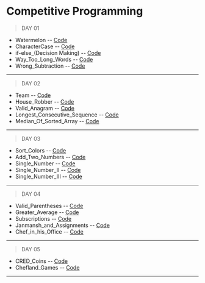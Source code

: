 # Competitive Programming

>DAY 01
-  Watermelon -- [Code](https://github.com/Subha822-hub/DP/blob/main/CodeForces/Watermelon.py)
-  CharacterCase -- [Code](https://github.com/Subha822-hub/DP/blob/main/CodingNinjas/Find_Character_Case.py)
-  if-else_(Decision Making) -- [Code](https://github.com/Subha822-hub/DP/blob/main/CodingNinjas/if-else_(Decision%20Making).py)
-  Way_Too_Long_Words -- [Code](hhttps://github.com/Subha822-hub/DP/blob/main/CodeForces/Way_Too_Long_Words.py)
-  Wrong_Subtraction -- [Code](https://github.com/Subha822-hub/DP/blob/main/CodeForces/Wrong_Subtraction.py)

- - - -
>DAY 02
-  Team -- [Code](https://github.com/Subha822-hub/DP/blob/main/CodeForces/Team.py)
-  House_Robber -- [Code](https://github.com/Subha822-hub/DP/blob/main/LeetCode/House_Robber.py)
-  Valid_Anagram -- [Code](https://github.com/Subha822-hub/DP/blob/main/LeetCode/Valid_Anagram.py)
-  Longest_Consecutive_Sequence -- [Code](https://github.com/Subha822-hub/DP/blob/main/LeetCode/Longest_Consecutive_Sequence.py)
-  Median_Of_Sorted_Array -- [Code](https://github.com/Subha822-hub/DP/blob/main/LeetCode/Median_Of_Two_Sorted_Array.py)

- - - -
>DAY 03

-  Sort_Colors -- [Code](https://github.com/Subha822-hub/DP/blob/main/LeetCode/Sort_Colors.py)
-  Add_Two_Numbers -- [Code](https://github.com/Subha822-hub/DP/blob/main/LeetCode/Add_Two_Numbers.py)
-  Single_Number -- [Code](https://github.com/Subha822-hub/DP/blob/main/LeetCode/Single_Number.py)
-  Single_Number_II -- [Code](https://github.com/Subha822-hub/DP/blob/main/LeetCode/Single_Number_II.py)
-  Single_Number_III -- [Code](https://github.com/Subha822-hub/DP/blob/main/LeetCode/Single_Number_III.py)

- - - -
>DAY 04

-  Valid_Parentheses -- [Code](https://github.com/Subha822-hub/DP/blob/main/LeetCode/Valid_Parentheses.py)
-  Greater_Average -- [Code](https://github.com/Subha822-hub/DP/blob/main/CodeChef/Greater_Average.py)
-  Subscriptions -- [Code](https://github.com/Subha822-hub/DP/blob/main/CodeChef/Subscriptions.py)
-  Janmansh_and_Assignments -- [Code](https://github.com/Subha822-hub/DP/blob/main/CodeChef/Janmansh_and_Assignments.py)
-  Chef_in_his_Office -- [Code](https://github.com/Subha822-hub/DP/blob/main/CodeChef/Chef_in_his_Office.py)

- - - -
>DAY 05

-  CRED_Coins -- [Code](https://github.com/Subha822-hub/DP/blob/main/CodeChef/CRED_Coins.py)
-  Chefland_Games -- [Code](https://github.com/Subha822-hub/DP/blob/main/CodeChef/Chefland_Games.py)


- - - -
